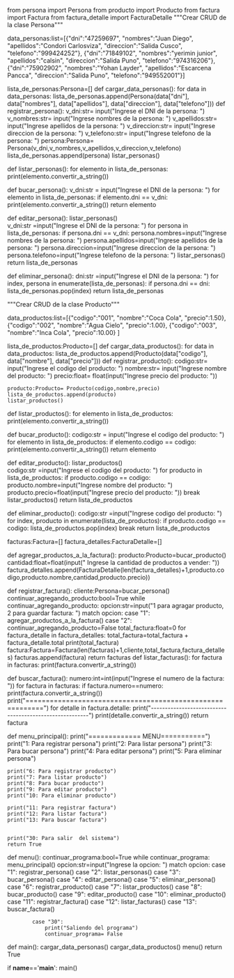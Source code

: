 from persona import Persona
from producto import Producto
from factura import Factura
from factura_detalle import FacturaDetalle
"""Crear CRUD de la clase Persona"""

data_personas:list=[{"dni":"47259697",
                    "nombres":"Juan Diego",
                    "apellidos":"Condori Carlosviza",
                    "direccion":"Salida Cusco",
                    "telefono":"999424252"},
                    {"dni":"71849102",
                    "nombres":"yerimin junior",
                    "apellidos":"calsin",
                    "direccion":"Salida Puno",
                    "telefono":"974316206"},
                    {"dni":"75902902",
                    "nombres":"Yohan Layder",
                    "apellidos":"Escarcena Pancca",
                    "direccion":"Salida Puno",
                    "telefono":"949552001"}]

lista_de_personas:Persona=[]
def cargar_data_personas():
    for data in data_personas:
        lista_de_personas.append(Persona(data["dni"],
                                         data["nombres"],
                                         data["apellidos"],
                                         data["direccion"],
                                         data["telefono"]))
def registrar_persona():
    v_dni:str= input("Ingrese el DNI de la persona: ")
    v_nombres:str= input("Ingrese nombres de la persona: ")
    v_apellidos:str= input("Ingrese apellidos de la persona: ")
    v_direccion:str= input("Ingrese direccion de la persona: ")
    v_telefono:str= input("Ingrese telefono de la persona: ")
    persona:Persona= Persona(v_dni,v_nombres,v_apellidos,v_direccion,v_telefono)
    lista_de_personas.append(persona)
    listar_personas()

def listar_personas():
    for elemento in lista_de_personas:
        print(elemento.convertir_a_string())

def bucar_persona():
    v_dni:str = input("Ingrese el DNI de la persona: ")
    for elemento in lista_de_personas:
        if elemento.dni == v_dni:
            print(elemento.convertir_a_string())
            return elemento
            

def editar_persona():
    listar_personas()  
    v_dni:str =input("Ingrese el DNI de la persona: ")
    for persona in lista_de_personas:
        if persona.dni == v_dni:
            persona.nombres=input("Ingrese nombres de la persona: ")
            persona.apellidos=input("Ingrese apellidos de la persona: ")
            persona.direccion=input("Ingrese direccion de la persona: ")
            persona.telefono=input("Ingrese telefono de la persona: ")
    listar_personas()
    return lista_de_personas

def eliminar_persona():
    dni:str =input("Ingrese el DNI de la persona: ")
    for index, persona in enumerate(lista_de_personas):
        if persona.dni == dni:
            lista_de_personas.pop(index)
    return lista_de_personas


"""Crear CRUD de la clase Producto"""

data_productos:list=[{"codigo":"001",
                    "nombre":"Coca Cola",
                    "precio":1.50},
                    {"codigo":"002",
                    "nombre":"Agua Cielo",
                    "precio":1.00},
                    {"codigo":"003",
                    "nombre":"Inca Cola",
                    "precio":10.00}
                    ]

lista_de_productos:Producto=[]
def cargar_data_productos():
    for data in data_productos:
        lista_de_productos.append(Producto(data["codigo"],
                                         data["nombre"],
                                         data["precio"]))
def registrar_producto():
    codigo:str= input("Ingrese el codigo del producto: ")
    nombre:str= input("Ingrese nombre del producto: ")
    precio:float= float(input("Ingrese precio del producto: "))

    producto:Producto= Producto(codigo,nombre,precio)
    lista_de_productos.append(producto)
    listar_productos()

def listar_productos():
    for elemento in lista_de_productos:
        print(elemento.convertir_a_string())

def bucar_producto():
    codigo:str = input("Ingrese el codigo del producto: ")
    for elemento in lista_de_productos:
        if elemento.codigo == codigo:
            print(elemento.convertir_a_string())
            return elemento
            

def editar_producto():
    listar_productos()  
    codigo:str =input("Ingrese el codigo del producto: ")
    for producto in lista_de_productos:
        if producto.codigo == codigo:
            producto.nombre=input("Ingrese nombre del producto: ")
            producto.precio=float(input("Ingrese precio del producto: "))
            break
    listar_productos()
    return lista_de_productos

def eliminar_producto():
    codigo:str =input("Ingrese codigo del producto: ")
    for index, producto in enumerate(lista_de_productos):
        if producto.codigo == codigo:
            lista_de_productos.pop(index)
            break
    return lista_de_productos

facturas:Factura=[]
factura_detalles:FacturaDetalle=[]

def agregar_productos_a_la_factura():
    producto:Producto=bucar_producto()
    cantidad:float=float(input(" Ingrese la cantidad de productos a vender: "))
    factura_detalles.append(FacturaDetalle(len(factura_detalles)+1,producto.codigo,producto.nombre,cantidad,producto.precio))

def registrar_factura():
    cliente:Persona=bucar_persona()
    continuar_agregando_producto:bool=True
    while continuar_agregando_producto:
        opcion:str=input("1 para agragar producto, 2 para guardar factura: ")
        match opcion:
            case "1":
                agregar_productos_a_la_factura()
            case "2":
                continuar_agregando_producto=False
    total_factura:float=0
    for factura_detalle in factura_detalles:
       total_factura=total_factura + factura_detalle.total
    print(total_factura)
    factura:Factura=Factura(len(facturas)+1,cliente,total_factura,factura_detalles)
    facturas.append(factura)
    return facturas
def listar_facturas():
    for factura in facturas:
        print(factura.convertir_a_string())
        
def buscar_factura():
    numero:int=int(input("Ingrese el numero de la factura: "))
    for factura in facturas:
        if factura.numero==numero:
            print(factura.convertir_a_string())
            print("==========================================================")
            for detalle in factura.detalle:
                print("--------------------------------------------------------")
                print(detalle.convertir_a_string())
            return factura








def menu_principal():
    print("============= MENU===========")
    print("1: Para registrar persona")
    print("2: Para listar persona")
    print("3: Para bucar persona")
    print("4: Para editar persona")
    print("5: Para eliminar persona")

    print("6: Para registrar producto")
    print("7: Para listar producto")
    print("8: Para bucar producto")
    print("9: Para editar producto")
    print("10: Para eliminar producto")

    print("11: Para registrar factura")
    print("12: Para listar factura")
    print("13: Para buscar factura")


    print("30: Para salir  del sistema")
    return True
def menu():
    continuar_programa:bool=True
    while continuar_programa:
        menu_principal()
        opcion:str=input("Ingrese la opcion: ")
        match opcion:
            case "1":
                registrar_persona()
            case "2":
                listar_personas()
            case "3":
                bucar_persona()
            case "4":
                editar_persona()
            case "5":
                eliminar_persona()
            case "6":
                registrar_producto()
            case "7":
                listar_productos()
            case "8":
                bucar_producto()
            case "9":
                editar_producto()
            case "10":
                eliminar_producto()
            case "11":
                registrar_factura()
            case "12":
                listar_facturas()
            case "13":
                buscar_factura()

            case "30":
                print("Saliendo del programa")
                continuar_programa= False

def main():
    cargar_data_personas()
    cargar_data_productos()
    menu()
    return True

if __name__=='__main__':
    main()
<!---
layder93122/layder93122 is a ✨ special ✨ repository because its `README.md` (this file) appears on your GitHub profile.
You can click the Preview link to take a look at your changes.
--->
